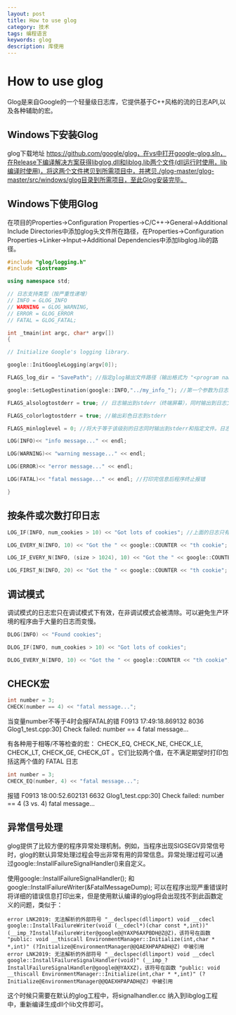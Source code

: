 ```yaml
---
layout: post
title: How to use glog
category: 技术
tags: 编程语言
keywords: glog
description: 库使用
---
```


# How to use glog

Glog是来自Google的一个轻量级日志库，它提供基于C++风格的流的日志API,以及各种辅助的宏。

## Windows下安装Glog

glog下载地址 https://github.com/google/glog，在vs中打开google-glog.sln，在Release下编译解决方案获得libglog.dll和liblog.lib两个文件(dll运行时使用，lib编译时使用)，将这两个文件拷贝到所需项目中，并拷贝./glog-master/glog-master/src/windows/glog目录到所需项目，至此Glog安装完毕。

## Windows下使用Glog

在项目的Properties->Configuration Properties->C/C++->General->Additional Include Directories中添加glog头文件所在路径，在Properties->Configuration Properties->Linker->Input->Additional Dependencies中添加libglog.lib的路径。

```c++
#include "glog/logging.h"
#include <iostream>

using namespace std;

// 日志支持类型（按严重性递增）
// INFO = GLOG_INFO
// WARNING = GLOG_WARNING,
// ERROR = GLOG_ERROR
// FATAL = GLOG_FATAL;

int _tmain(int argc, char* argv[])
{

// Initialize Google's logging library. 

google::InitGoogleLogging(argv[0]);

FLAGS_log_dir = "SavePath"; //指定glog输出文件路径（输出格式为 "<program name>.<hostname>.<user name>.log.<severity level>.<date>.<time>.<pid>"）

google::SetLogDestination(google::INFO,"../my_info_"); //第一个参数为日志级别，第二个参数表示输出目录及日志文件名前缀。

FLAGS_alsologtostderr = true; // 日志输出到stderr（终端屏幕），同时输出到日志文件。 FLAGS_logtostderr = true 日志输出到stderr，不输出到日志文件。

FLAGS_colorlogtostderr = true; //输出彩色日志到stderr

FLAGS_minloglevel = 0; //将大于等于该级别的日志同时输出到stderr和指定文件。日志级别 INFO, WARNING, ERROR, FATAL 的值分别为0、1、2、3。

LOG(INFO)<< "info message..." << endl;

LOG(WARNING)<< "warning message..." << endl;

LOG(ERROR)<< "error message..." << endl;

LOG(FATAL)<< "fatal message..." << endl; //打印完信息后程序终止报错

}
``` 

## 按条件或次数打印日志

```c++
LOG_IF(INFO, num_cookies > 10) << "Got lots of cookies"; //上面的日志只有在满足 num_cookies > 10 时才会打印。

LOG_EVERY_N(INFO, 10) << "Got the " << google::COUNTER << "th cookie"; //执行的第1、11、21、...次时打印日志。 (google::COUNTER 用来表示是哪一次执行)

LOG_IF_EVERY_N(INFO, (size > 1024), 10) << "Got the " << google::COUNTER << "th big cookie"; //执行满足条件的第1、11、21、...次。

LOG_FIRST_N(INFO, 20) << "Got the " << google::COUNTER << "th cookie"; //打印前20次。
```

## 调试模式

调试模式的日志宏只在调试模式下有效，在非调试模式会被清除。可以避免生产环境的程序由于大量的日志而变慢。

```c++
DLOG(INFO) << "Found cookies";

DLOG_IF(INFO, num_cookies > 10) << "Got lots of cookies";

DLOG_EVERY_N(INFO, 10) << "Got the " << google::COUNTER << "th cookie";
```
## CHECK宏

```c++
int number = 3;
CHECK(number == 4) << "fatal message...";
```

当变量number不等于4时会报FATAL的错 F0913 17:49:18.869132  8036 Glog1_test.cpp:30] Check failed: number == 4 fatal message...

有各种用于相等/不等检查的宏： CHECK_EQ, CHECK_NE, CHECK_LE, CHECK_LT, CHECK_GE, CHECK_GT 。它们比较两个值，在不满足期望时打印包括这两个值的 FATAL 日志

```c++
int number = 3;
CHECK_EQ(number, 4) << "fatal message...";
```

报错 F0913 18:00:52.602131  6632 Glog1_test.cpp:30] Check failed: number == 4 (3 vs. 4) fatal message...

## 异常信号处理

glog提供了比较方便的程序异常处理机制。例如，当程序出现SIGSEGV异常信号时，glog的默认异常处理过程会导出非常有用的异常信息。异常处理过程可以通过google::InstallFailureSignalHandler()来自定义。

使用google::InstallFailureSignalHandler(); 和 google::InstallFailureWriter(&FatalMessageDump); 可以在程序出现严重错误时将详细的错误信息打印出来，但是使用默认编译的glog将会出现找不到此函数定义的问题，类似于：

```
error LNK2019: 无法解析的外部符号 "__declspec(dllimport) void __cdecl google::InstallFailureWriter(void (__cdecl*)(char const *,int))" (__imp_?InstallFailureWriter@google@@YAXP6AXPBDH@Z@Z)，该符号在函数 "public: void __thiscall EnvironmentManager::Initialize(int,char * *,int)" (?Initialize@EnvironmentManager@@QAEXHPAPADH@Z) 中被引用
error LNK2019: 无法解析的外部符号 "__declspec(dllimport) void __cdecl google::InstallFailureSignalHandler(void)" (__imp_?InstallFailureSignalHandler@google@@YAXXZ)，该符号在函数 "public: void __thiscall EnvironmentManager::Initialize(int,char * *,int)" (?Initialize@EnvironmentManager@@QAEXHPAPADH@Z) 中被引用
```

这个时候只需要在默认的glog工程中，将signalhandler.cc 纳入到libglog工程中，重新编译生成dll个lib文件即可。